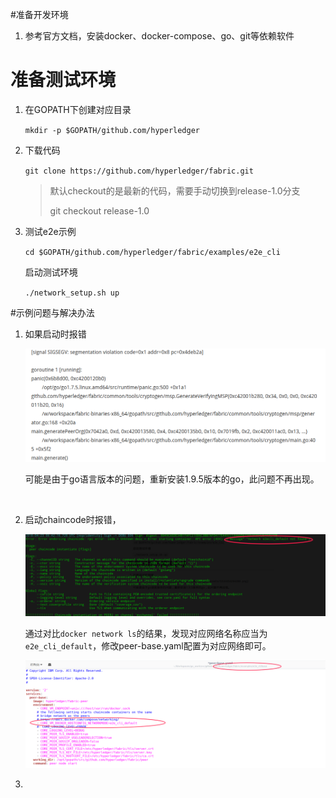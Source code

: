 #准备开发环境

1. 参考官方文档，安装docker、docker-compose、go、git等依赖软件

# 准备测试环境

1. 在GOPATH下创建对应目录

   `mkdir -p $GOPATH/github.com/hyperledger`

2. 下载代码

   `git clone https://github.com/hyperledger/fabric.git `

   > 默认checkout的是最新的代码，需要手动切换到release-1.0分支
   >
   > git checkout release-1.0

3. 测试e2e示例

   `cd $GOPATH/github.com/hyperledger/fabric/examples/e2e_cli`

   启动测试环境

   `./network_setup.sh up`

#示例问题与解决办法

1. 如果启动时报错

   ![1524454294390](./assets/1524454294390.png)

   可能是由于go语言版本的问题，重新安装1.9.5版本的go，此问题不再出现。

   ​

2. 启动chaincode时报错，

   ![1524467854884](./assets/1524467854884.png)

   通过对比`docker network ls`的结果，发现对应网络名称应当为`e2e_cli_default`，修改peer-base.yaml配置为对应网络即可。

   ![1524468066381](./assets/1524468066381.png)

3. ​